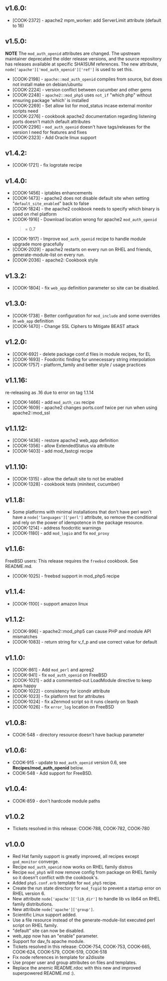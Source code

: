 ## v1.6.0:

* [COOK-2372] - apache2 mpm_worker: add ServerLimit attribute (default
  to 16)

## v1.5.0:

**NOTE** The `mod_auth_openid` attributes are changed. The upstream
  maintainer deprecated the older release versions, and the source
  repository has releases available at specific SHA1SUM references.
  The new attribute, `node['apache']['mod_auth_openid']['ref']` is
  used to set this.

* [COOK-2198] - `apache::mod_auth_openid` compiles from source, but
  does not install make on debian/ubuntu
* [COOK-2224] - version conflict between cucumber and other gems
* [COOK-2248] - `apache2::mod_php5` uses `not_if` "which php" without
  ensuring package 'which' is installed
* [COOK-2269] - Set allow list for mod_status incase external monitor scripts need
* [COOK-2276] - cookbook apache2 documentation regarding listening
  ports doesn't match default attributes
* [COOK-2296] - `mod_auth_openid` doesn't have tags/releases for the
  version I need for features and fixes
* [COOK-2323] - Add Oracle linux support

## v1.4.2:

* [COOK-1721] - fix logrotate recipe

## v1.4.0:

* [COOK-1456] - iptables enhancements
* [COOK-1473] - apache2 does not disable default site when setting
  "`default_site_enabled`" back to false
* [COOK-1824] - the apache2 cookbook needs to specify which binary is
  used on rhel platform
* [COOK-1916] - Download location wrong for apache2 `mod_auth_openid`
  >= 0.7
* [COOK-1917] - Improve `mod_auth_openid` recipe to handle module
  upgrade more gracefully
* [COOK-2029] - apache2 restarts on every run on RHEL and friends,
  generate-module-list on every run.
* [COOK-2036] - apache2: Cookbook style

## v1.3.2:

* [COOK-1804] - fix `web_app` definition parameter so site can be
  disabled.

## v1.3.0:

* [COOK-1738] - Better configuration for `mod_include` and some
  overrides in `web_app` definition
* [COOK-1470] - Change SSL Ciphers to Mitigate BEAST attack

## v1.2.0:

* [COOK-692] - delete package conf.d files in module recipes, for EL
* [COOK-1693] - Foodcritic finding for unnecessary string interpolation
* [COOK-1757] - platform_family and better style / usage practices

## v1.1.16:

re-releasing as .16 due to error on tag 1.1.14

* [COOK-1466] - add `mod_auth_cas` recipe
* [COOK-1609] - apache2 changes ports.conf twice per run when using
  apache2::mod_ssl

## v1.1.12:

* [COOK-1436] - restore apache2 web_app definition
* [COOK-1356] - allow ExtendedStatus via attribute
* [COOK-1403] - add mod_fastcgi recipe

## v1.1.10:

* [COOK-1315] - allow the default site to not be enabled
* [COOK-1328] - cookbook tests (minitest, cucumber)

## v1.1.8:

* Some platforms with minimal installations that don't have perl won't
  have a `node['languages']['perl']` attribute, so remove the
  conditional and rely on the power of idempotence in the package
  resource.
* [COOK-1214] - address foodcritic warnings
* [COOK-1180] - add `mod_logio` and fix `mod_proxy`

## v1.1.6:

FreeBSD users: This release requires the `freebsd` cookbook. See README.md.

* [COOK-1025] - freebsd support in mod_php5 recipe

## v1.1.4:

* [COOK-1100] - support amazon linux

## v1.1.2:

* [COOK-996] - apache2::mod_php5 can cause PHP and module API mismatches
* [COOK-1083] - return string for v_f_p and use correct value for
  default

## v1.1.0:

* [COOK-861] - Add `mod_perl` and apreq2
* [COOK-941] - fix `mod_auth_openid` on FreeBSD
* [COOK-1021] - add a commented-out LoadModule directive to keep apxs happy
* [COOK-1022] - consistency for icondir attribute
* [COOK-1023] - fix platform test for attributes
* [COOK-1024] - fix a2enmod script so it runs cleanly on !bash
* [COOK-1026] - fix `error_log` location on FreeBSD

## v1.0.8:

* COOK-548 - directory resource doesn't have backup parameter

## v1.0.6:

* COOK-915 - update to `mod_auth_openid` version 0.6, see __Recipes/mod_auth_openid__ below.
* COOK-548 - Add support for FreeBSD.

## v1.0.4:

* COOK-859 - don't hardcode module paths

## v1.0.2

* Tickets resolved in this release: COOK-788, COOK-782, COOK-780

## v1.0.0

* Red Hat family support is greatly improved, all recipes except `god_monitor` converge.
* Recipe `mod_auth_openid` now works on RHEL family distros
* Recipe `mod_php5` will now remove config from package on RHEL family so it doesn't conflict with the cookbook's.
* Added `php5.conf.erb` template for `mod_php5` recipe.
* Create the run state directory for `mod_fcgid` to prevent a startup error on RHEL version 6.
* New attribute `node['apache']['lib_dir']` to handle lib vs lib64 on RHEL family distributions.
* New attribute `node['apache']['group']`.
* Scientific Linux support added.
* Use a file resource instead of the generate-module-list executed perl script on RHEL family.
* "default" site can now be disabled.
* web_app now has an "enable" parameter.
* Support for dav_fs apache module.
* Tickets resolved in this release: COOK-754, COOK-753, COOK-665, COOK-624, COOK-579, COOK-519, COOK-518
* Fix node references in template for a2dissite
* Use proper user and group attributes on files and templates.
* Replace the anemic README.rdoc with this new and improved superpowered README.md :).
